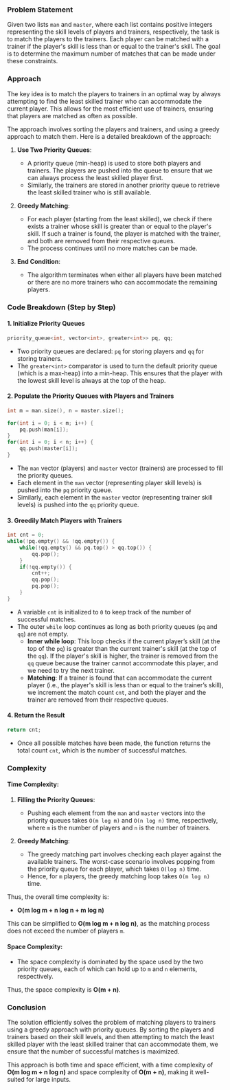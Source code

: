### Problem Statement

Given two lists `man` and `master`, where each list contains positive integers representing the skill levels of players and trainers, respectively, the task is to match the players to the trainers. Each player can be matched with a trainer if the player's skill is less than or equal to the trainer's skill. The goal is to determine the maximum number of matches that can be made under these constraints.

### Approach

The key idea is to match the players to trainers in an optimal way by always attempting to find the least skilled trainer who can accommodate the current player. This allows for the most efficient use of trainers, ensuring that players are matched as often as possible.

The approach involves sorting the players and trainers, and using a greedy approach to match them. Here is a detailed breakdown of the approach:

1. **Use Two Priority Queues**:
    - A priority queue (min-heap) is used to store both players and trainers. The players are pushed into the queue to ensure that we can always process the least skilled player first.
    - Similarly, the trainers are stored in another priority queue to retrieve the least skilled trainer who is still available.

2. **Greedy Matching**:
    - For each player (starting from the least skilled), we check if there exists a trainer whose skill is greater than or equal to the player's skill. If such a trainer is found, the player is matched with the trainer, and both are removed from their respective queues.
    - The process continues until no more matches can be made.

3. **End Condition**:
    - The algorithm terminates when either all players have been matched or there are no more trainers who can accommodate the remaining players.

### Code Breakdown (Step by Step)

#### 1. Initialize Priority Queues

```cpp
priority_queue<int, vector<int>, greater<int>> pq, qq;
```

- Two priority queues are declared: `pq` for storing players and `qq` for storing trainers.
- The `greater<int>` comparator is used to turn the default priority queue (which is a max-heap) into a min-heap. This ensures that the player with the lowest skill level is always at the top of the heap.
  
#### 2. Populate the Priority Queues with Players and Trainers

```cpp
int m = man.size(), n = master.size();

for(int i = 0; i < m; i++) {
    pq.push(man[i]);
}
for(int i = 0; i < n; i++) {
    qq.push(master[i]);
}
```

- The `man` vector (players) and `master` vector (trainers) are processed to fill the priority queues.
- Each element in the `man` vector (representing player skill levels) is pushed into the `pq` priority queue.
- Similarly, each element in the `master` vector (representing trainer skill levels) is pushed into the `qq` priority queue.

#### 3. Greedily Match Players with Trainers

```cpp
int cnt = 0;
while(!pq.empty() && !qq.empty()) {
    while(!qq.empty() && pq.top() > qq.top()) {
        qq.pop();
    }
    if(!qq.empty()) {
        cnt++;
        qq.pop();
        pq.pop();
    }
}
```

- A variable `cnt` is initialized to `0` to keep track of the number of successful matches.
- The outer `while` loop continues as long as both priority queues (`pq` and `qq`) are not empty.
    - **Inner while loop**: This loop checks if the current player’s skill (at the top of the `pq`) is greater than the current trainer's skill (at the top of the `qq`). If the player's skill is higher, the trainer is removed from the `qq` queue because the trainer cannot accommodate this player, and we need to try the next trainer.
    - **Matching**: If a trainer is found that can accommodate the current player (i.e., the player's skill is less than or equal to the trainer’s skill), we increment the match count `cnt`, and both the player and the trainer are removed from their respective queues.

#### 4. Return the Result

```cpp
return cnt;
```

- Once all possible matches have been made, the function returns the total count `cnt`, which is the number of successful matches.

### Complexity

#### Time Complexity:

1. **Filling the Priority Queues**:
   - Pushing each element from the `man` and `master` vectors into the priority queues takes `O(m log m)` and `O(n log n)` time, respectively, where `m` is the number of players and `n` is the number of trainers.
   
2. **Greedy Matching**:
   - The greedy matching part involves checking each player against the available trainers. The worst-case scenario involves popping from the priority queue for each player, which takes `O(log n)` time.
   - Hence, for `m` players, the greedy matching loop takes `O(m log n)` time.

Thus, the overall time complexity is:

- **O(m log m + n log n + m log n)**

This can be simplified to **O(m log m + n log n)**, as the matching process does not exceed the number of players `m`.

#### Space Complexity:

- The space complexity is dominated by the space used by the two priority queues, each of which can hold up to `m` and `n` elements, respectively.
  
Thus, the space complexity is **O(m + n)**.

### Conclusion

The solution efficiently solves the problem of matching players to trainers using a greedy approach with priority queues. By sorting the players and trainers based on their skill levels, and then attempting to match the least skilled player with the least skilled trainer that can accommodate them, we ensure that the number of successful matches is maximized.

This approach is both time and space efficient, with a time complexity of **O(m log m + n log n)** and space complexity of **O(m + n)**, making it well-suited for large inputs.